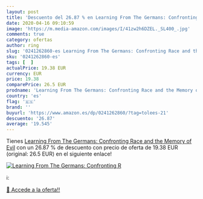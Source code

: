 ```yaml
---
layout: post
title: 'Descuento del 26.87 % en Learning From The Germans: Confronting R'
date: 2020-04-16 09:10:59
image: 'https://m.media-amazon.com/images/I/41zw2h6DZEL._SL400_.jpg'
comments: true
category: ofertas
author: ring
slug: '0241262860-es Learning From The Germans: Confronting Race and the Memory...'
sku: '0241262860-es'
tags: [  ]
actualPrice: 19.38 EUR
currency: EUR
price: 19.38
comparePrice: 26.5 EUR
prodname: 'Learning From The Germans: Confronting Race and the Memory of Evil'
country: 'es'
flag: '🇪🇸'
brand: ''
buyurl: 'https://www.amazon.es/dp/0241262860/?tag=tolees-21'
descuento: '26.87'
average: '19.545'
---
```


Tienes [Learning From The Germans: Confronting Race and the Memory of Evil](https://www.amazon.es/dp/0241262860/?tag=tolees-21) con un 26.87 % de descuento con precio de oferta de 19.38 EUR (original: 26.5 EUR) en el siguiente enlace!

[![Learning From The Germans: Confronting R](https://m.media-amazon.com/images/I/41zw2h6DZEL._SL400_.jpg)](https://www.amazon.es/dp/0241262860/?tag=tolees-21)

ℹ️:


[🛒 Accede a la oferta!!](https://www.amazon.es/dp/0241262860/?tag=tolees-21)
